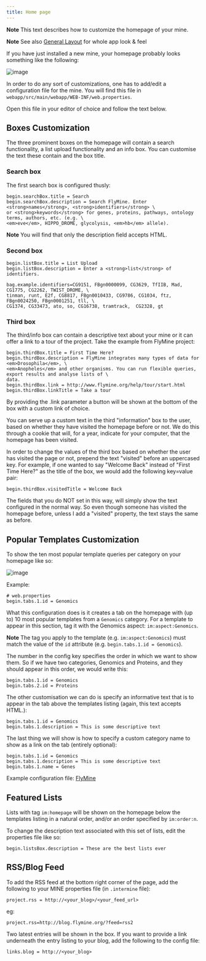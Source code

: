 ```yaml
---
title: Home page
---
```


**Note**
This text describes how to customize the homepage of your mine.

**Note**
See also [General Layout](../layout/index.md) for whole app look & feel

If you have just installed a new mine, your homepage probably looks something like the following:

![image](img/initial_homepage.jpg)

In order to do any sort of customizations, one has to add/edit a configuration file for the mine. You will find this file in `webapp/src/main/webapp/WEB-INF/web.properties`.

Open this file in your editor of choice and follow the text below.

## Boxes Customization

The three prominent boxes on the homepage will contain a search functionality, a list upload functionality and an info box. You can customise the text these contain and the box title.

### Search box

The first search box is configured thusly:

```text
begin.searchBox.title = Search
begin.searchBox.description = Search FlyMine. Enter <strong>names</strong>, <strong>identifiers</strong> \
or <strong>keywords</strong> for genes, proteins, pathways, ontology terms, authors, etc. (e.g. \
<em>eve</em>, HIPPO_DROME, glycolysis, <em>hb</em> allele).
```

**Note**
You will find that only the description field accepts HTML.

### Second box

```text
begin.listBox.title = List Upload
begin.listBox.description = Enter a <strong>list</strong> of identifiers.

bag.example.identifiers=CG9151, FBgn0000099, CG3629, TfIIB, Mad, CG1775, CG2262, TWIST_DROME, \
tinman, runt, E2f, CG8817, FBgn0010433, CG9786, CG1034, ftz, FBgn0024250, FBgn0001251, tll, \
CG1374, CG33473, ato, so, CG16738, tramtrack,  CG2328, gt
```

### Third box

The third/info box can contain a descriptive text about your mine or it can offer a link to a tour of the project. Take the example from FlyMine project:

```text
begin.thirdBox.title = First Time Here?
begin.thirdBox.description = FlyMine integrates many types of data for <em>Drosophila</em>, \
<em>Anopheles</em> and other organisms. You can run flexible queries, export results and analyse lists of \
data.
begin.thirdBox.link = http://www.flymine.org/help/tour/start.html
begin.thirdBox.linkTitle = Take a tour
```

By providing the .link parameter a button will be shown at the bottom of the box with a custom link of choice.

You can serve up a custom text in the third "information" box to the user, based on whether they have visited the homepage before or not. We do this through a cookie that will, for a year, indicate for your computer, that the homepage has been visited.

In order to change the values of the third box based on whether the user has visited the page or not, prepend the text "visited" before an uppercased key. For example, if one wanted to say "Welcome Back" instead of "First Time Here?" as the title of the box, we would add the following key=value pair:

```text
begin.thirdBox.visitedTitle = Welcome Back
```

The fields that you do NOT set in this way, will simply show the text configured in the normal way. So even though someone has visited the homepage before, unless I add a "visited" property, the text stays the same as before.

## Popular Templates Customization

To show the ten most popular template queries per category on your homepage like so:

![image](img/popular_templates.jpg)

Example:

```text
# web.properties
begin.tabs.1.id = Genomics
```

What this configuration does is it creates a tab on the homepage with \(up to\) 10 most popular templates from a `Genomics` category. For a template to appear in this section, tag it with the Genomics aspect: `im:aspect:Genomics`.

**Note**
The tag you apply to the template \(e.g. `im:aspect:Genomics`\) must match the value of the `id` attribute \(e.g. `begin.tabs.1.id = Genomics`\).

The number in the config key specifies the order in which we want to show them. So if we have two categories, Genomics and Proteins, and they should appear in this order, we would write this:

```text
begin.tabs.1.id = Genomics
begin.tabs.2.id = Proteins
```

The other customisation we can do is specify an informative text that is to appear in the tab above the templates listing \(again, this text accepts HTML.\):

```text
begin.tabs.1.id = Genomics
begin.tabs.1.description = This is some descriptive text
```

The last thing we will show is how to specify a custom category name to show as a link on the tab \(entirely optional\):

```text
begin.tabs.1.id = Genomics
begin.tabs.1.description = This is some descriptive text
begin.tabs.1.name = Genes
```

Example configuration file: [FlyMine](https://github.com/intermine/flymine/blob/master/webapp/src/main/webapp/WEB-INF/web.properties#L489)

## Featured Lists

Lists with tag `im:homepage` will be shown on the homepage below the templates listing in a natural order, and/or an order specified by `im:order:n`.

To change the description text associated with this set of lists, edit the properties file like so:

```text
begin.listsBox.description = These are the best lists ever
```

## RSS/Blog Feed

To add the RSS feed at the bottom right corner of the page, add the following to your MINE properties file \(in `.intermine` file\):

```text
project.rss = http://<your_blog>/<your_feed_url>
```

eg:

```text
project.rss=http://blog.flymine.org/?feed=rss2
```

Two latest entries will be shown in the box. If you want to provide a link underneath the entry listing to your blog, add the following to the config file:

```text
links.blog = http://<your_blog>
```

